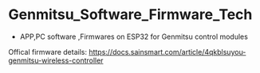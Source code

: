 # Genmitsu_Software_Firmware_Tech
* APP,PC software ,Firmwares on ESP32 for Genmitsu control modules









Offical firmware details:
https://docs.sainsmart.com/article/4qkblsuyou-genmitsu-wireless-controller
